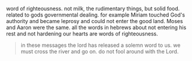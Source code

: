 word of righteousness. not milk, the rudimentary things, but solid food. related to
gods governmental dealing. for example Miriam touched God's authority and became leprosy
and could not enter the good land. Moses and Aaron were the same. all the words in
hebrews about not entering his rest and not hardening our hearts are words of righteousness.

> in these messages the lord has released a solemn word to us. we must cross the river and go on. do not fool around with the Lord.

